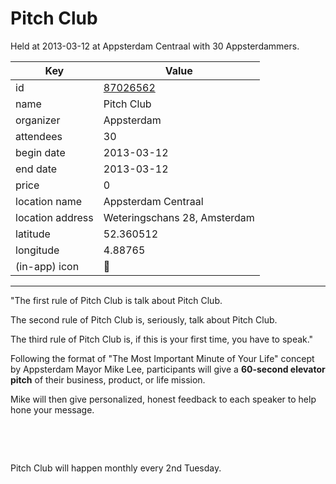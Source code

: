 # Pitch Club
Held at 2013-03-12 at Appsterdam Centraal with 30 Appsterdammers.
        
|Key|Value
|---|---|
|id|[87026562](https://www.meetup.com/appsterdam/events/87026562/)|
|name|Pitch Club|
|organizer|Appsterdam|
|attendees|30|
|begin date|2013-03-12|
|end date|2013-03-12|
|price|0|
|location name|Appsterdam Centraal|
|location address|Weteringschans 28, Amsterdam|
|latitude|52.360512|
|longitude|4.88765|
|(in-app) icon|🎤|

---

"The first rule of Pitch Club is talk about Pitch Club.

The second rule of Pitch Club is, seriously, talk about Pitch Club.

The third rule of Pitch Club is, if this is your first time, you have to speak."

Following the format of "The Most Important Minute of Your Life" concept by Appsterdam Mayor Mike Lee, participants will give a **60-second elevator pitch** of their business, product, or life mission.

Mike will then give personalized, honest feedback to each speaker to help hone your message.

 

 

Pitch Club will happen monthly every 2nd Tuesday.


